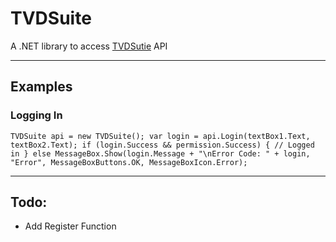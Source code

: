 # TVDSuite
A .NET library to access [TVDSutie](https://TVDSuite.com/) API
- - -

## Examples

### Logging In
  `TVDSuite api = new TVDSuite();
  var login = api.Login(textBox1.Text, textBox2.Text);
  if (login.Success && permission.Success)
  {
    // Logged in
  }
  else
    MessageBox.Show(login.Message + "\nError Code: " + login, "Error", MessageBoxButtons.OK, MessageBoxIcon.Error);`
- - -

## Todo:
 - Add Register Function
